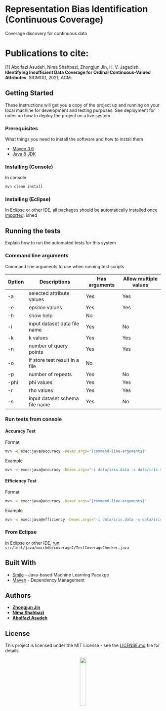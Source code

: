 # Representation Bias Identification (Continuous Coverage)

Coverage discovery for continuous data

# Publications to cite:
[1] Abolfazl Asudeh, Nima Shahbazi, Zhongjun Jin, H. V. Jagadish. **Identifying Insufficient Data Coverage for Ordinal Continuous-Valued Attributes**. SIGMOD, 2021, ACM.

## Getting Started

These instructions will get you a copy of the project up and running on your local machine for development and testing purposes. See deployment for notes on how to deploy the project on a live system.

### Prerequisites

What things you need to install the software and how to install them

* [Maven 3.6](https://maven.apache.org/install.html)
* [Java 8 JDK](https://docs.oracle.com/javase/8/docs/technotes/guides/install/install_overview.html)


### Installing (Console)

In console
```bash
mvn clean install
```

### Installing (Eclipse)

In Eclipse or other IDE, all packages should be automatically installed once [imported](https://vaadin.com/learn/tutorials/import-maven-project-eclipse). ished


## Running the tests 

Explain how to run the automated tests for this system

### Command line arguments

Command line arguments to use when running test scripts

| Option | Descriptions                    | Has arguments | Allow multiple values |
|--------|--------------------------------|---------------|-----------------------|
| -a     | selected attribute values      | Yes           | Yes                   |
| -e     | epsilon values                 | Yes           | Yes                   |
| -h     | show help                      | No            |                       |
| -i     | input dataset data file name   | Yes           | No                    |
| -k     | k values                       | Yes           | Yes                   |
| -n     | number of query points              | Yes           | Yes                   |
| -o     | if store test result in a file | No            |                       |
| -p     | number of repeats              | Yes           | No                    |
| -phi   | phi values                     | Yes           | Yes                   |
| -r     | rho values                     | Yes           | Yes                   |
| -s     | input dataset schema file name | Yes           | No                    |


### Run tests from console

#### Accuracy Test

Format

```bash
mvn -e exec:java@accuracy -Dexec.args="{command-line-arguments}"
```

Example

```bash
mvn -e exec:java@accuracy -Dexec.args="-i data/iris.data -s data/iris.schema -a sepalLength sepalWidth petalLength -k 3 -r 0.05 0.1 0.15 -n 2000 -p 100 -e 0.1 0.2 -phi 0.1 0.2"
```

#### Efficiency Test

Format

```bash
mvn -e exec:java@accuracy -Dexec.args="{command-line-arguments}"
```

Example

```bash
mvn -e exec:java@efficiency -Dexec.args="-i data/iris.data -s data/iris.schema -a sepalLength sepalWidth -k 2 -r 0.05 0.1 0.15 -n 1000 2000 -p 100"
```

### From Eclipse

In Eclipse or other IDE, [run](https://help.eclipse.org/kepler/index.jsp?topic=%2Forg.eclipse.jdt.doc.user%2Ftasks%2Ftask-launching_java_program.htm) `src/test/java/umichdb/coverage2/TestCoverageChecker.java`



## Built With

* [Smile](https://haifengl.github.io/) - Java-based Machine Learning Pacakge
* [Maven](https://maven.apache.org/) - Dependency Management


## Authors

* **[Zhongjun Jin](https://github.com/markjin1990)**
* **[Nima Shahbazi](https://www.linkedin.com/in/neemashahbazi/)**
* **[Abolfazl Asudeh](https://github.com/asudeh)**

## License

This project is licensed under the MIT License - see the [LICENSE.md](LICENSE.md) file for details

<p align="center"><img width="20%" src="https://www.cs.uic.edu/~indexlab/imgs/InDeXLab2.gif"></p>
